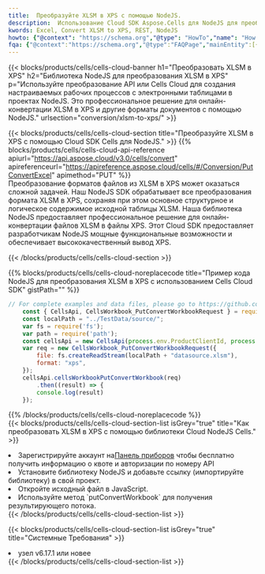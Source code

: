 ```yaml
---
title:  Преобразуйте XLSM в XPS с помощью NodeJS.
description:  Использование Cloud SDK Aspose.Cells для NodeJS для преобразования файла формата XLSM в файл формата XPS.
kwords: Excel, Convert XLSM to XPS, REST, NodeJS
howto: {"@context": "https://schema.org","@type": "HowTo","name": "How to convert XLSM to XPS using the Cells Cloud NodeJS library.","description": "How to convert XLSM to XPS using the Cells Cloud NodeJS library.","image": {"@type": "ImageObject"},"url": "/nodejs/conversion/xlsm-to-xps/","step": [{ "@type": "HowToStep","name": "How to convert XLSM to XPS using the Cells Cloud NodeJS library. step 1", "image": {"@type": "ImageObject",},"url": "/nodejs/conversion/xlsm-to-xps/","text": "Register an account at <a href='https://dashboard.aspose.cloud/'>Dashboard</a> to get free API quota & authorization details",},{ "@type": "HowToStep","name": "How to convert XLSM to XPS using the Cells Cloud NodeJS library. step 1", "image": {"@type": "ImageObject",},"url": "/nodejs/conversion/xlsm-to-xps/","text": "Install NodeJS library and add the reference (import the library) to your project.",},{ "@type": "HowToStep","name": "How to convert XLSM to XPS using the Cells Cloud NodeJS library. step 1", "image": {"@type": "ImageObject",},"url": "/nodejs/conversion/xlsm-to-xps/","text": "Open the source file in JavaScript.",},{ "@type": "HowToStep","name": "How to convert XLSM to XPS using the Cells Cloud NodeJS library. step 1", "image": {"@type": "ImageObject",},"url": "/nodejs/conversion/xlsm-to-xps/","text": "Use the `putConvertWorkbook` method to retrieve the resulting stream.",}, ],"supply": {"@type": "HowToSupply","name": "document"},"tool": [{"@type": "HowToTool","name": "Visual Studio, Visual Studio Code, WebStorm"},{"@type": "HowToTool","name": "Aspose Cells"}],"totalTime": "PT6M"}
fqa: {"@context":"https://schema.org","@type":"FAQPage","mainEntity":[{"@type":"Question","name":"Why convert file formats in C# using REST API?","acceptedAnswer":{"@type":"Answer","text":"Documents are encoded in many ways, and some files may be incompatible with the software you use. To open and read such files, just convert them to appropriate file formats.<br/><ol><li>Install .NET SDK and add the reference (import the library) to your project.</li><li>Open the source file in C# using REST API.</li><li>Call the PutConvertWorkbookRequest() method, passing an output filename with required extension.</li><li>Get the result of conversion as a separate file.</li></ol>"}},{"@type":"Question","name":"What file formats can I convert with your C# library?","acceptedAnswer":{"@type":"Answer","text":"We support a variety of file formats for conversion using .NET library, including XLSX, Excel, xls , PDF, CSV, HTML, Markdown, XML, PNG, JPG, TIFF, Json, TXT and many more."}},{"@type":"Question","name":"What is the maximum allowed file size for conversion using this .NET library?","acceptedAnswer":{"@type":"Answer","text":"There are no file size limits for format conversions using .NET library."}}]}
---
```

{{< blocks/products/cells/cells-cloud-banner h1="Преобразовать XLSM в XPS" h2="Библиотека NodeJS для преобразования XLSM в XPS" p="Используйте преобразование API или Cells Cloud для создания настраиваемых рабочих процессов с электронными таблицами в проектах NodeJS. Это профессиональное решение для онлайн-конвертации XLSM в XPS и другие форматы документов с помощью NodeJS." urlsection="conversion/xlsm-to-xps/" >}}

{{< blocks/products/cells/cells-cloud-section title="Преобразуйте XLSM в XPS с помощью Cloud SDK Cells для NodeJS." >}}
{{% blocks/products/cells/cells-cloud-api-reference apiurl="https://api.aspose.cloud/v3.0/cells/convert" apireferenceurl="https://apireference.aspose.cloud/cells/#/Conversion/PutConvertExcel" apimethod="PUT" %}}
<br/>
Преобразование форматов файлов из XLSM в XPS может оказаться сложной задачей. Наш NodeJS SDK обрабатывает все преобразования формата XLSM в XPS, сохраняя при этом основное структурное и логическое содержимое исходной таблицы XLSM. Наша библиотека NodeJS предоставляет профессиональное решение для онлайн-конвертации файлов XLSM в файлы XPS. Этот Cloud SDK предоставляет разработчикам NodeJS мощные функциональные возможности и обеспечивает высококачественный вывод XPS.

{{< /blocks/products/cells/cells-cloud-section >}}

{{% blocks/products/cells/cells-cloud-noreplacecode title="Пример кода NodeJS для преобразования XLSM в XPS с использованием Cells Cloud SDK" gistPath="" %}}
 
```js
// For complete examples and data files, please go to https://github.com/aspose-cells-cloud/aspose-cells-cloud-node/
    const { CellsApi, CellsWorkbook_PutConvertWorkbookRequest } = require("asposecellscloud");
    const localPath = "../TestData/source/";
    var fs = require('fs');
    var path = require('path');
    const cellsApi = new CellsApi(process.env.ProductClientId, process.env.ProductClientSecret);
    var req = new CellsWorkbook_PutConvertWorkbookRequest({
        file: fs.createReadStream(localPath + "datasource.xlsm"),
        format: "xps",
    });
    cellsApi.cellsWorkbookPutConvertWorkbook(req)
        .then((result) => {
        console.log(result)
    });
```
 
{{% /blocks/products/cells/cells-cloud-noreplacecode %}}
<br/>
{{< blocks/products/cells/cells-cloud-section-list isGrey="true" title="Как преобразовать XLSM в XPS с помощью библиотеки Cloud NodeJS Cells." >}}
<li> Зарегистрируйте аккаунт на<a href="https://dashboard.aspose.cloud/">Панель приборов</a> чтобы бесплатно получить информацию о квоте и авторизации по номеру API</li>
<li>Установите библиотеку NodeJS и добавьте ссылку (импортируйте библиотеку) в свой проект.</li>
<li>Откройте исходный файл в JavaScript.</li>
<li>Используйте метод `putConvertWorkbook` для получения результирующего потока.</li>
{{< /blocks/products/cells/cells-cloud-section-list >}}

{{< blocks/products/cells/cells-cloud-section-list isGrey="true" title="Системные Требования" >}}
<li>узел v6.17.1 или новее</li>
{{< /blocks/products/cells/cells-cloud-section-list >}}
